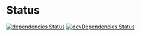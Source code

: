 # Status

[![dependencies Status](https://img.shields.io/david/deskoh/DependenciesStatus.svg?path=02&style=flat)](https://david-dm.org/deskoh/DependenciesStatus?path=02)
[![devDependencies Status](https://img.shields.io/david/dev/deskoh/DependenciesStatus.svg?path=02&style=flat)](https://david-dm.org/deskoh/DependenciesStatus?path=02&type=dev)
